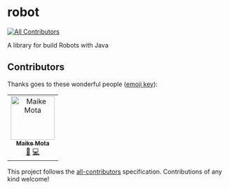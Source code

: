 # robot
[![All Contributors](https://img.shields.io/badge/all_contributors-1-orange.svg?style=flat-square)](#contributors)


A library for build Robots with Java

## Contributors

Thanks goes to these wonderful people ([emoji key](https://allcontributors.org/docs/en/emoji-key)):

<!-- ALL-CONTRIBUTORS-LIST:START - Do not remove or modify this section -->
<!-- prettier-ignore -->
<table><tr><td align="center"><a href="http://www.maikemota.com.br"><img src="https://avatars2.githubusercontent.com/u/4526602?v=4" width="100px;" alt="Maike Mota"/><br /><sub><b>Maike Mota</b></sub></a><br /><a href="#maintenance-MaikeMota" title="Maintenance">🚧</a> <a href="https://github.com/MaikeMota/robot/commits?author=MaikeMota" title="Code">💻</a></td></tr></table>

<!-- ALL-CONTRIBUTORS-LIST:END -->

This project follows the [all-contributors](https://github.com/all-contributors/all-contributors) specification. Contributions of any kind welcome!

